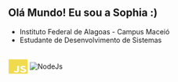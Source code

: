 ## Olá Mundo! Eu sou a Sophia :)

- Instituto Federal de Alagoas - Campus Maceió
- Estudante de Desenvolvimento de Sistemas
<div style="display: inline_block"><br>
  <img align="center" alt="Js" height="30" width="40" src="https://raw.githubusercontent.com/devicons/devicon/master/icons/javascript/javascript-plain.svg">
  <img align="center" alt="NodeJs" height="30" width="40" src="https://raw.githubusercontent.com/devicons/devicon/master/icons/html5/nodejs-original.svg">
</div>

##
